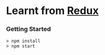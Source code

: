 # Learnt from [Redux](https://www.udemy.com/react-redux/)

### Getting Started

```
> npm install
> npm start
```